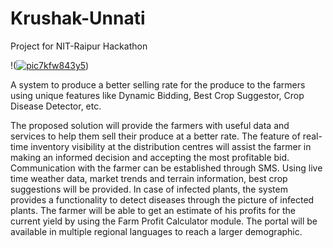 # Krushak-Unnati
Project for NIT-Raipur Hackathon

!(<a href="https://ibb.co/B4gx5Dx"><img src="https://i.ibb.co/q0Rf3Gf/pic7kfw843y5.png" alt="pic7kfw843y5" border="0"></a>)

A system to produce a better selling rate for the produce to the farmers using unique features like Dynamic Bidding, Best Crop Suggestor, Crop Disease Detector, etc.

The proposed solution will provide the farmers with useful data and services to help them sell their produce at a better rate. The feature of real-time inventory visibility at the distribution centres will assist the farmer in making an informed decision and accepting the most profitable bid. Communication with the farmer can be established through SMS. Using live time weather data, market trends and terrain information, best crop suggestions will be provided. In case of infected plants, the system provides a functionality to detect diseases through the picture of infected plants. The farmer will be able to get an estimate of his profits for the current yield by using the Farm Profit Calculator module. The portal will be available in multiple regional languages to reach a larger demographic.
